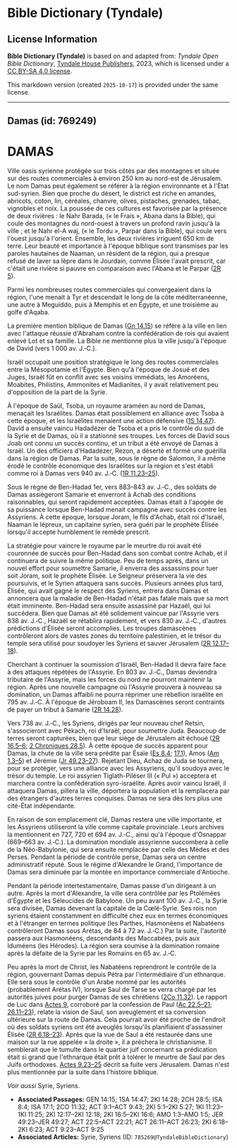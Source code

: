 # Bible Dictionary (Tyndale)

## License Information

**Bible Dictionary (Tyndale)** is based on and adapted from: _Tyndale Open Bible Dictionary_, [Tyndale House Publishers](https://tyndaleopenresources.com/), 2023, which is licensed under a [CC BY-SA 4.0 license](https://creativecommons.org/licenses/by-sa/4.0/legalcode.en).

This markdown version (created `2025-10-17`) is provided under the same license.



--------------------------------

## Damas (id: 769249)

DAMAS
=====

Ville oasis syrienne protégée sur trois côtés par des montagnes et située sur des routes commerciales à environ 250 km au nord\-est de Jérusalem. Le nom Damas peut également se référer à la région environnante et à l'État sud\-syrien. Bien que proche du désert, le district est riche en amandes, abricots, coton, lin, céréales, chanvre, olives, pistaches, grenades, tabac, vignobles et noix. La poussée de ces cultures est favorisée par la présence de deux rivières : le Nahr Barada, (« le Frais », Abana dans la Bible), qui coule des montagnes du nord\-ouest à travers un profond ravin jusqu'à la ville ; et le Nahr el\-A waj, (« le Tordu », Parpar dans la Bible), qui coule vers l'ouest jusqu'à l'orient. Ensemble, les deux rivières irriguent 650 km de terre. Leur beauté et importance à l'époque biblique sont transmises par les paroles hautaines de Naaman, un résident de la région, qui a presque refusé de laver sa lèpre dans le Jourdain, comme Élisée l'avait prescrit, car c'était une rivière si pauvre en comparaison avec l'Abana et le Parpar ([2R 5](https://ref.ly/2Kgs5:1-2Kgs5:27)).

Parmi les nombreuses routes commerciales qui convergeaient dans la région, l'une menait à Tyr et descendait le long de la côte méditerranéenne, une autre à Meguiddo, puis à Memphis et en Égypte, et une troisième au golfe d'Aqaba.

La première mention biblique de Damas ([Gn 14\.15](https://ref.ly/Gen14:15)) se réfère à la ville en lien avec l'attaque réussie d'Abraham contre la confédération de rois qui avaient enlevé Lot et sa famille. La Bible ne mentionne plus la ville jusqu'à l'époque de David (vers 1 000 av. J.‑C.).

Israël occupait une position stratégique le long des routes commerciales entre la Mésopotamie et l'Égypte. Bien qu'à l'époque de Josué et des Juges, Israël fût en conflit avec ses voisins immédiats, les Amoréens, Moabites, Philistins, Ammonites et Madianites, il y avait relativement peu d'opposition de la part de la Syrie.

À l'époque de Saül, Tsoba, un royaume araméen au nord de Damas, menaçait les Israélites. Damas était possiblement en alliance avec Tsoba à cette époque, et les Israélites menaient une action défensive ([1S 14\.47](https://ref.ly/1Sam14:47)). David a ensuite vaincu Hadadézer de Tsoba et a pris le contrôle du sud de la Syrie et de Damas, où il a stationné ses troupes. Les forces de David sous Joab ont connu un succès continu, et un tribut a été envoyé de Damas à Israël. Un des officiers d'Hadadézer, Rezon, a déserté et formé une guérilla dans la région de Damas. Par la suite, sous le règne de Salomon, il a même érodé le contrôle économique des Israélites sur la région et s'est établi comme roi à Damas vers 940 av. J.‑C. ([1R 11\.23–25](https://ref.ly/1Kgs11:23-1Kgs11:25)).

Sous le règne de Ben\-Hadad 1er, vers 883–843 av. J.‑C., des soldats de Damas assiègeront Samarie et enverront à Achab des conditions raisonnables, qui seront rapidement acceptées. Damas était à l'apogée de sa puissance lorsque Ben\-Hadad menait campagne avec succès contre les Assyriens. À cette époque, lorsque Joram, le fils d'Achab, était roi d'Israël, Naaman le lépreux, un capitaine syrien, sera guéri par le prophète Élisée lorsqu'il accepte humblement le remède prescrit.

La stratégie pour vaincre le royaume par le meurtre du roi avait été couronnée de succès pour Ben\-Hadad dans son combat contre Achab, et il continuera de suivre la même politique. Peu de temps après, dans un nouvel effort pour soumettre Samarie, il enverra des assassins pour tuer soit Joram, soit le prophète Élisée. Le Seigneur préservera la vie des poursuivis, et le Syrien attaquera sans succès. Plusieurs années plus tard, Élisée, qui avait gagné le respect des Syriens, entrera dans Damas et annoncera que la maladie de Ben\-Hadad n'était pas fatale mais que sa mort était imminente. Ben\-Hadad sera ensuite assassiné par Hazaël, qui lui succédera. Bien que Damas ait été solidement vaincue par l'Assyrie vers 838 av. J.‑C., Hazaël se rétablira rapidement, et vers 830 av. J.‑C., d'autres prédictions d'Élisée seront accomplies. Les troupes damascènes contrôleront alors de vastes zones du territoire palestinien, et le trésor du temple sera utilisé pour soudoyer les Syriens et sauver Jérusalem ([2R 12\.17–18](https://ref.ly/2Kgs12:17-2Kgs12:18)).

Cherchant à continuer la soumission d'Israël, Ben\-Hadad II devra faire face à des attaques répétées de l'Assyrie. En 803 av. J.‑C., Damas deviendra tributaire de l'Assyrie, mais les forces du nord ne pourront maintenir la région. Après une nouvelle campagne où l'Assyrie prouvera à nouveau sa domination, un Damas affaibli ne pourra réprimer une rébellion israélite en 795 av. J.‑C. À l'époque de Jéroboam II, les Damascènes seront contraints de payer un tribut à Samarie ([2R 14\.28](https://ref.ly/2Kgs14:28)).

Vers 738 av. J.‑C., les Syriens, dirigés par leur nouveau chef Retsin, s'associeront avec Pékach, roi d'Israël, pour soumettre Juda. Beaucoup de terres seront capturées, bien que leur siège de Jérusalem ait échoué ([2R 16\.5–6](https://ref.ly/2Kgs16:5-2Kgs16:6); [2 Chroniques 28\.5](https://ref.ly/2Chr28:5)). À cette époque de succès apparent pour Damas, la chute de la ville sera prédite par Ésaïe ([Es 8\.4](https://ref.ly/Isa8:4); [17\.1](https://ref.ly/Isa17:1)), Amos ([Am 1\.3–5](https://ref.ly/Amos1:3-Amos1:5)) et Jérémie ([Jr 49\.23–27](https://ref.ly/Jer49:23-Jer49:27)). Rejetant Dieu, Achaz de Juda se tournera, pour se protéger, vers une alliance avec les Assyriens, qu'il soudoya avec le trésor du temple. Le roi assyrien Tiglath\-Piléser III (« Pul ») acceptera et marchera contre la confédération syro\-israélite. Après avoir vaincu Israël, il attaquera Damas, pillera la ville, déportera la population et la remplacera par des étrangers d'autres terres conquises. Damas ne sera dès lors plus une cité\-État indépendante.

En raison de son emplacement clé, Damas restera une ville importante, et les Assyriens utiliseront la ville comme capitale provinciale. Leurs archives la mentionnent en 727, 720 et 694 av. J.‑C., ainsi qu'à l'époque d'Osnappar (669–663 av. J.‑C.). La domination mondiale assyrienne succombera à celle de la Néo\-Babylonie, qui sera ensuite remplacée par celle des Mèdes et des Perses. Pendant la période de contrôle perse, Damas sera un centre administratif réputé. Sous le régime d'Alexandre le Grand, l'importance de Damas sera diminuée par la montée en importance commerciale d'Antioche.

Pendant la période intertestamentaire, Damas passe d'un dirigeant à un autre. Après la mort d'Alexandre, la ville sera contrôlée par les Ptolémées d'Égypte et les Séleucides de Babylone. Un peu avant 100 av. J.‑C., la Syrie sera divisée, Damas devenant la capitale de la Cœlé\-Syrie. Ses rois non syriens étaient constamment en difficulté chez eux en termes économiques et à l'étranger en termes politique (les Parthes, Hasmonéens et Nabatéens contrôleront Damas sous Arétas, de 84 à 72 av. J.‑C.) Par la suite, l'autorité passera aux Hasmonéens, descendants des Maccabées, puis aux Iduméens (les Hérodes). La région sera soumise à la domination romaine après la défaite de la Syrie par les Romains en 65 av. J.‑C.

Peu après la mort de Christ, les Nabatéens reprendront le contrôle de la région, gouvernant Damas depuis Pétra par l'intermédiaire d'un ethnarque. Elle sera sous le contrôle d'un Arabe nommé par les autorités (probablement Arétas IV), lorsque Saul de Tarse se verra chargé par les autorités juives pour purger Damas de ses chrétiens ([2Co 11\.32](https://ref.ly/2Cor11:32)). Le rapport de Luc dans [Actes 9](https://ref.ly/Acts9:1-Acts9:43), corroboré par la confession de Paul ([Ac 22\.5–21](https://ref.ly/Acts22:5-Acts22:21); [26\.11–23](https://ref.ly/Acts26:11-Acts26:23)), relate la vision de Saul, son aveuglement et sa conversion ultérieure sur la route de Damas. Cela pourrait avoir été proche de l'endroit où des soldats syriens ont été aveuglés lorsqu'ils planifiaient d'assassiner Élisée ([2R 6\.18–23](https://ref.ly/2Kgs6:18-2Kgs6:23)). Après que la vue de Saul a été restaurée dans une maison sur la rue appelée « la droite », il a préchera le christianisme. Il semblerait que le tumulte dans le quartier juif concernant sa prédication était si grand que l'ethnarque était prêt à tolérer le meurtre de Saul par des Juifs orthodoxes. [Actes 9\.23–25](https://ref.ly/Acts9:23-Acts9:25) décrit sa fuite vers Jérusalem. Damas n'est plus mentionnée par la suite dans l'histoire biblique.

*Voir aussi* Syrie, Syriens.

* **Associated Passages:** GEN 14:15; 1SA 14:47; 2KI 14:28; 2CH 28:5; ISA 8:4; ISA 17:1; 2CO 11:32; ACT 9:1–ACT 9:43; 2KI 5:1–2KI 5:27; 1KI 11:23–1KI 11:25; 2KI 12:17–2KI 12:18; 2KI 16:5–2KI 16:6; AMO 1:3–AMO 1:5; JER 49:23–JER 49:27; ACT 22:5–ACT 22:21; ACT 26:11–ACT 26:23; 2KI 6:18–2KI 6:23; ACT 9:23–ACT 9:25
* **Associated Articles:** Syrie, Syriens (ID: `785269@TyndaleBibleDictionary`)

